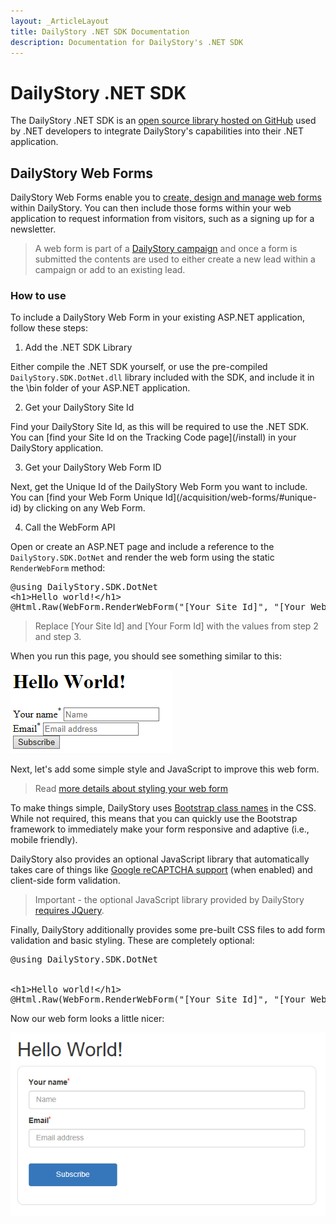 ```yaml
---
layout: _ArticleLayout
title: DailyStory .NET SDK Documentation
description: Documentation for DailyStory's .NET SDK
---
```

# DailyStory .NET SDK
The DailyStory .NET SDK is an [open source library hosted on GitHub](https://github.com/dailystory/SDKs/tree/master/DotNet) used by .NET developers to integrate DailyStory's capabilities into their .NET application.

## DailyStory Web Forms
DailyStory Web Forms enable you to [create, design and manage web forms](/acquisition/web-forms/) within DailyStory. You can then include those forms within your web application to request information from visitors, such as a signing up for a newsletter. 

> A web form is part of a [DailyStory campaign](/campaigns/) and once a form is submitted the contents are used to either create a new lead within a campaign or add to an existing lead.

### How to use
To include a DailyStory Web Form in your existing ASP.NET application, follow these steps:
	
<ol class="step"><li value="1">Add the .NET SDK Library</li></ol>
Either compile the .NET SDK yourself, or use the pre-compiled <code>DailyStory.SDK.DotNet.dll</code> library included with the SDK, and include it in the \bin folder of your ASP.NET application.

<ol class="step"><li value="2">Get your DailyStory Site Id</li></ol>
Find your DailyStory Site Id, as this will be required to use the .NET SDK. You can [find your Site Id on the Tracking Code page](/install) in your DailyStory application.

<ol class="step"><li value="3">Get your DailyStory Web Form ID</li></ol>
Next, get the Unique Id of the DailyStory Web Form you want to include. You can [find your Web Form Unique Id](/acquisition/web-forms/#unique-id) by clicking on any Web Form.

<ol class="step"><li value="4">Call the WebForm API</li></ol>
Open or create an ASP.NET page and include a reference to the <code>DailyStory.SDK.DotNet</code> and render the web form using the static <code>RenderWebForm</code> method:
	
<pre class="brush: csharp">
@using DailyStory.SDK.DotNet
&lt;h1&gt;Hello world!&lt;/h1&gt;
@Html.Raw(WebForm.RenderWebForm("[Your Site Id]", "[Your Web Form Id]"))
</pre>

> Replace [Your Site Id] and [Your Form Id] with the values from step 2 and step 3.

When you run this page, you should see something similar to this:
	
![Simple Web Form](/articles/sdk/dotnet-01.png "Simple Web Form")

Next, let's add some simple style and JavaScript to improve this web form.

> Read [more details about styling your web form](/acquisition/web-forms/#styling-your-web-form)

To make things simple, DailyStory uses [Bootstrap class names](http://getbootstrap.com/) in the CSS. While not required, this means that you can quickly use the Bootstrap framework to immediately make your form responsive and adaptive (i.e., mobile friendly).

DailyStory also provides an optional JavaScript library that automatically takes care of things like [Google reCAPTCHA support](/integrations/recaptcha) (when enabled) and client-side form validation.

> Important - the optional JavaScript library provided by DailyStory [requires JQuery](https://jquery.com/).

Finally, DailyStory additionally provides some pre-built CSS files to add form validation and basic styling. These are completely optional:

<pre class="brush: csharp">
@using DailyStory.SDK.DotNet
<head>
</head>
&lt;h1&gt;Hello world!&lt;/h1&gt;
@Html.Raw(WebForm.RenderWebForm("[Your Site Id]", "[Your Web Form Id]"))
</pre>

Now our web form looks a little nicer:
	
![Simple Web Form](/articles/sdk/dotnet-02.png "Simple Web Form")